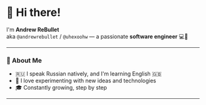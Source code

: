 # 👋 Hi there!

I'm **Andrew ReBullet**  
aka `@andrewrebullet` / `@uhexoohw` — a passionate **software engineer** 💻🚀

---

### 🧠 About Me

- 🇷🇺 I speak Russian natively, and I'm learning English 🇬🇧
- 🔬 I love experimenting with new ideas and technologies
- 🎓 Constantly growing, step by step

---
